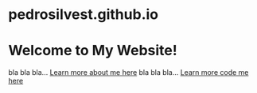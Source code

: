 # pedrosilvest.github.io

# Welcome to My Website!

bla bla bla... [Learn more about me here](./about/)
bla bla bla... [Learn more code me here](./code/)
